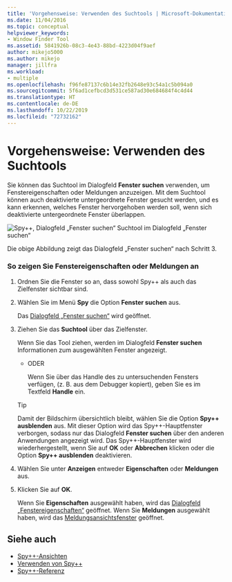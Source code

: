 ```yaml
---
title: 'Vorgehensweise: Verwenden des Suchtools | Microsoft-Dokumentation'
ms.date: 11/04/2016
ms.topic: conceptual
helpviewer_keywords:
- Window Finder Tool
ms.assetid: 5841926b-08c3-4e43-88bd-4223d04f9aef
author: mikejo5000
ms.author: mikejo
manager: jillfra
ms.workload:
- multiple
ms.openlocfilehash: f96fe87137c6b14e32fb2648e93c54a1c5b094a0
ms.sourcegitcommit: 5f6ad1cefbcd3d531ce587ad30e684684f4c4d44
ms.translationtype: HT
ms.contentlocale: de-DE
ms.lasthandoff: 10/22/2019
ms.locfileid: "72732162"
---
```

# <a name="how-to-use-the-finder-tool"></a>Vorgehensweise: Verwenden des Suchtools
Sie können das Suchtool im Dialogfeld **Fenster suchen** verwenden, um Fenstereigenschaften oder Meldungen anzuzeigen. Mit dem Suchtool können auch deaktivierte untergeordnete Fenster gesucht werden, und es kann erkennen, welches Fenster hervorgehoben werden soll, wenn sich deaktivierte untergeordnete Fenster überlappen.

 ![Spy&#43;&#43;, Dialogfeld „Fenster suchen“](../debugger/media/icon_spy--_find.png "Icon_Spy++_Find") Suchtool im Dialogfeld „Fenster suchen“

 Die obige Abbildung zeigt das Dialogfeld „Fenster suchen“ nach Schritt 3.

### <a name="to-display-window-properties-or-messages"></a>So zeigen Sie Fenstereigenschaften oder Meldungen an

1. Ordnen Sie die Fenster so an, dass sowohl Spy++ als auch das Zielfenster sichtbar sind.

2. Wählen Sie im Menü **Spy** die Option **Fenster suchen** aus.

    Das [Dialogfeld „Fenster suchen“](../debugger/find-window-dialog-box.md) wird geöffnet.

3. Ziehen Sie das **Suchtool** über das Zielfenster.

    Wenn Sie das Tool ziehen, werden im Dialogfeld **Fenster suchen** Informationen zum ausgewählten Fenster angezeigt.

   - ODER

     Wenn Sie über das Handle des zu untersuchenden Fensters verfügen, (z. B. aus dem Debugger kopiert), geben Sie es im Textfeld **Handle** ein.

   > [!TIP]
   > Damit der Bildschirm übersichtlich bleibt, wählen Sie die Option **Spy++ ausblenden** aus. Mit dieser Option wird das Spy++-Hauptfenster verborgen, sodass nur das Dialogfeld **Fenster suchen** über den anderen Anwendungen angezeigt wird. Das Spy++-Hauptfenster wird wiederhergestellt, wenn Sie auf **OK** oder **Abbrechen** klicken oder die Option **Spy++ ausblenden** deaktivieren.

4. Wählen Sie unter **Anzeigen** entweder **Eigenschaften** oder **Meldungen** aus.

5. Klicken Sie auf **OK**.

    Wenn Sie **Eigenschaften** ausgewählt haben, wird das [Dialogfeld „Fenstereigenschaften“](../debugger/window-properties-dialog-box.md) geöffnet. Wenn Sie **Meldungen** ausgewählt haben, wird das [Meldungsansichtsfenster](../debugger/messages-view.md) geöffnet.

## <a name="see-also"></a>Siehe auch
- [Spy++-Ansichten](../debugger/spy-increment-views.md)
- [Verwenden von Spy++](../debugger/using-spy-increment.md)
- [Spy++-Referenz](../debugger/spy-increment-reference.md)